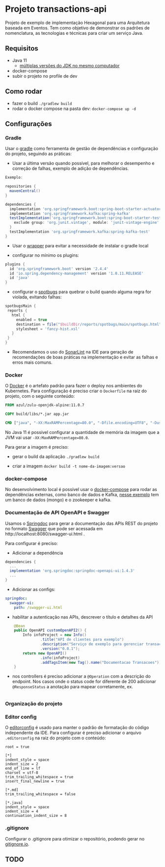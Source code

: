 # Projeto transactions-api

Projeto de exemplo de implementação Hexagonal para uma Arquitetura baseada em Eventos.
Tem como objetivo de demonstrar os padrões de nomenclatura, as tecnologias e técnicas para criar um serviço
Java.

## Requisitos

- Java 11
  - [múltiplas versões do JDK no mesmo computador](https://dzone.com/articles/how-to-install-multiple-versions-of-java-on-the-sa)
- docker-compose
- subir o projeto no profile de dev

## Como rodar

- fazer o build `./gradlew build`
- rodar o docker compose na pasta dev: `docker-compose up -d`

## Configurações

### Gradle

Usar o [gradle](https://gradle.org) como ferramenta de gestão de dependências e configuração do
projeto, seguindo as práticas:

* Usar a última versão quando possível, para melhorar o desempenho e correção de falhas, exemplo de
  adição de dependências.

```groovy
Exemplo:

repositories {
  mavenCentral()
}

dependencies {
  implementation 'org.springframework.boot:spring-boot-starter-actuator'
  implementation 'org.springframework.kafka:spring-kafka'
  testImplementation('org.springframework.boot:spring-boot-starter-test') {
    exclude group: 'org.junit.vintage', module: 'junit-vintage-engine'
  }
  testImplementation 'org.springframework.kafka:spring-kafka-test'
}
```

* Usar o [wrapper](https://docs.gradle.org/current/userguide/gradle_wrapper.html) para evitar a
  necessidade de instalar o gradle local

* configurar no mínimo os plugins:

```groovy
plugins {
  id 'org.springframework.boot' version '2.4.4'
  id 'io.spring.dependency-management' version '1.0.11.RELEASE'
  id 'java'
}
```

* configurar o [spotbugs](https://spotbugs.github.io/) para quebrar o build quando alguma regra for
  violada, evitando falhas:

 ```groovy
spotbugsMain {
  reports {
    html {
      enabled = true
      destination = file("$buildDir/reports/spotbugs/main/spotbugs.html")
      stylesheet = 'fancy-hist.xsl'
    }
  }
}
```

* Recomendamos o uso do [SonarLint](https://www.sonarlint.org) na IDE para geração de recomendações
  de boas práticas na implementação e evitar as falhas e erros mais comuns.

### Docker

O [Docker](https://www.docker.com/) é o artefato padrão para fazer o deploy nos ambientes do
Kubernetes. Para configuração é preciso criar o `Dockerfile` na raiz do projeto, com o seguinte
conteúdo:

```Dockerfile
FROM azul/zulu-openjdk-alpine:11.0.7

COPY build/libs/*.jar app.jar

CMD ["java", "-XX:MaxRAMPercentage=80.0", "-Dfile.encoding=UTF8", "-Duser.country=BR", "-Duser.language=pt", "-Duser.timezone=America/Sao_Paulo", "-jar", "app.jar"]
```

No Java 11 é possível configurar a quantidade de memória da imagem que a JVM vai
usar `-XX:MaxRAMPercentage=80.0`.

Para gerar a imagem é preciso:

* gerar o build da aplicação `./gradlew build`

* criar a imagem `docker build -t nome-da-imagem:versao`

### docker-compose

No desenvolvimento local é possível usar o [docker-compose](https://docs.docker.com/compose/) para
rodar as dependências externas, como banco de dados e Kafka, [nesse exemplo](/docker-compose.yml)
tem um banco de dados (mongo) e o zookeeper e kafka.

### Documentação de API OpenAPI e Swagger

Usamos o [Springdoc](https://springdoc.org) para gerar a documentação das APIs REST do projeto no
formato [Swagger](https://swagger.io) que pode ser acessada em http://localhost:8080/swagger-ui.html
.

Para configurar é preciso:

* Adicionar a dependência

```groovy
dependencies {
  ...
  implementation 'org.springdoc:springdoc-openapi-ui:1.4.3'
  ...
}
```

* Adicionar as configs:

```yaml
springdoc:
  swagger-ui:
    path: /swagger-ui.html
```

* habilitar a autenticação nas APIs, descrever o título e detalhes da API

```java
    @Bean
    public OpenAPI customOpenAPI2() {
        Info infoProject = new Info()
                .title("API de clientes para exemplo")
                .description("Serviço de exemplo para gerenciar transacoes")
                .version("0.0.1");
        return new OpenAPI()
                .info(infoProject)
                .addTagsItem(new Tag().name("Documentacao Transacoes"));
    }
```

* nos controllers é preciso adicionar a `@Operation` com a descrição do endpoint. Nos casos onde o
  status code for diferente de 200 adicionar `@ResponseStatus` a anotação para mapear corretamente,
  ex.

```java

```

### Organização do projeto


### Editor config

O [editorconfig](https://editorconfig.org/) é usado para manter o padrão de formatação do código
independente da IDE. Para configurar é preciso adicionar o arquivo `.editorconfig` na raiz do
projeto com o conteúdo:

```editorconfig
root = true

[*]
indent_style = space
indent_size = 2
end_of_line = lf
charset = utf-8
trim_trailing_whitespace = true
insert_final_newline = true

[*.md]
trim_trailing_whitespace = false

[*.java]
indent_style = space
indent_size = 4
continuation_indent_size = 8
```

### .gitignore

Configurar o .gitignore para otimizar o repositório, podendo gerar
no [gitignore.io](https://www.gitignore.io/).

## TODO
